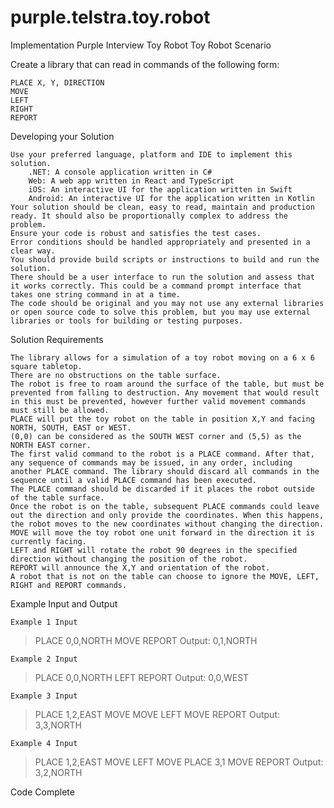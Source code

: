 # purple.telstra.toy.robot
Implementation Purple Interview Toy Robot
Toy Robot
Scenario

Create a library that can read in commands of the following form:

    PLACE X, Y, DIRECTION
    MOVE
    LEFT
    RIGHT
    REPORT

Developing your Solution

    Use your preferred language, platform and IDE to implement this solution.
        .NET: A console application written in C#
        Web: A web app written in React and TypeScript
        iOS: An interactive UI for the application written in Swift
        Android: An interactive UI for the application written in Kotlin
    Your solution should be clean, easy to read, maintain and production ready. It should also be proportionally complex to address the problem.
    Ensure your code is robust and satisfies the test cases.
    Error conditions should be handled appropriately and presented in a clear way.
    You should provide build scripts or instructions to build and run the solution.
    There should be a user interface to run the solution and assess that it works correctly. This could be a command prompt interface that takes one string command in at a time.
    The code should be original and you may not use any external libraries or open source code to solve this problem, but you may use external libraries or tools for building or testing purposes.

Solution Requirements

    The library allows for a simulation of a toy robot moving on a 6 x 6 square tabletop.
    There are no obstructions on the table surface.
    The robot is free to roam around the surface of the table, but must be prevented from falling to destruction. Any movement that would result in this must be prevented, however further valid movement commands must still be allowed.
    PLACE will put the toy robot on the table in position X,Y and facing NORTH, SOUTH, EAST or WEST.
    (0,0) can be considered as the SOUTH WEST corner and (5,5) as the NORTH EAST corner.
    The first valid command to the robot is a PLACE command. After that, any sequence of commands may be issued, in any order, including another PLACE command. The library should discard all commands in the sequence until a valid PLACE command has been executed.
    The PLACE command should be discarded if it places the robot outside of the table surface.
    Once the robot is on the table, subsequent PLACE commands could leave out the direction and only provide the coordinates. When this happens, the robot moves to the new coordinates without changing the direction.
    MOVE will move the toy robot one unit forward in the direction it is currently facing.
    LEFT and RIGHT will rotate the robot 90 degrees in the specified direction without changing the position of the robot.
    REPORT will announce the X,Y and orientation of the robot.
    A robot that is not on the table can choose to ignore the MOVE, LEFT, RIGHT and REPORT commands.

Example Input and Output

    Example 1 Input

> PLACE 0,0,NORTH
> MOVE
> REPORT
Output: 0,1,NORTH

    Example 2 Input

> PLACE 0,0,NORTH
> LEFT
> REPORT
Output: 0,0,WEST

    Example 3 Input

> PLACE 1,2,EAST
> MOVE
> MOVE
> LEFT
> MOVE
> REPORT
Output: 3,3,NORTH

    Example 4 Input

> PLACE 1,2,EAST
> MOVE
> LEFT
> MOVE
> PLACE 3,1
> MOVE
> REPORT
Output: 3,2,NORTH

Code Complete
